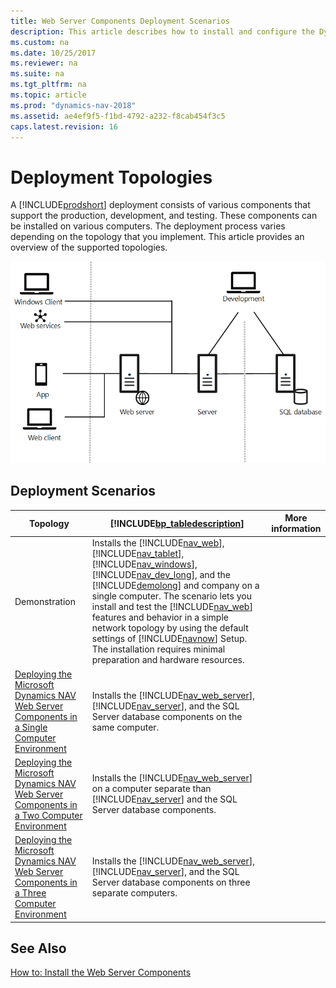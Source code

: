 ```yaml
---
title: Web Server Components Deployment Scenarios
description: This article describes how to install and configure the Dynamics NAV Web Server components in different network topologies and the deployment scenarios.
ms.custom: na
ms.date: 10/25/2017
ms.reviewer: na
ms.suite: na
ms.tgt_pltfrm: na
ms.topic: article
ms.prod: "dynamics-nav-2018"
ms.assetid: ae4ef9f5-f1bd-4792-a232-f8cab454f3c5
caps.latest.revision: 16
---
```

# Deployment Topologies

A [!INCLUDE[prodshort](../developer/includes/prodshort.md)] deployment consists of various components that support the production, development, and testing. These components can be installed on various computers. The deployment process varies depending on the topology that you implement. This article provides an overview of the supported topologies. 

<!-- 
This section describes how to install and configure the [!INCLUDE[nav_web_server](../developer/includes/nav_web_server_md.md)] in different network topologies.  

-->
  
![Architecture overview](../media/architecture-overview.png "Architecture overview")   
  
## Deployment Scenarios  
  
|Topology|[!INCLUDE[bp_tabledescription](../developer/includes/bp_tabledescription_md.md)]|More information|  
|--------------|---------------------------------------|---|  
|Demonstration|Installs the [!INCLUDE[nav_web](../developer/includes/nav_web_md.md)], [!INCLUDE[nav_tablet](../developer/includes/nav_tablet_md.md)], [!INCLUDE[nav_windows](../developer/includes/nav_windows_md.md)], [!INCLUDE[nav_dev_long](../developer/includes/nav_dev_long_md.md)], and the [!INCLUDE[demolong](../developer/includes/demolong_md.md)] and company on a single computer. The scenario lets you install and test the [!INCLUDE[nav_web](../developer/includes/nav_web_md.md)] features and behavior in a simple network topology by using the default settings of [!INCLUDE[navnow](../developer/includes/navnow_md.md)] Setup. The installation requires minimal preparation and hardware resources.|  
|[Deploying the Microsoft Dynamics NAV Web Server Components in a Single Computer Environment](Deploying-the-Microsoft-Dynamics-NAV-Web-Server-Components-in-a-Single-Computer-Environment.md)|Installs the [!INCLUDE[nav_web_server](../developer/includes/nav_web_server_md.md)], [!INCLUDE[nav_server](../developer/includes/nav_server_md.md)], and the SQL Server database components on the same computer.|  
|[Deploying the Microsoft Dynamics NAV Web Server Components in a Two Computer Environment](Deploying-the-Microsoft-Dynamics-NAV-Web-Server-Components-in-a-Two-Computer-Environment.md)|Installs the [!INCLUDE[nav_web_server](../developer/includes/nav_web_server_md.md)] on a computer separate than [!INCLUDE[nav_server](../developer/includes/nav_server_md.md)] and the SQL Server database components.|  
|[Deploying the Microsoft Dynamics NAV Web Server Components in a Three Computer Environment](Deploying-the-Microsoft-Dynamics-NAV-Web-Server-Components-in-a-Three-Computer-Environment.md)|Installs the [!INCLUDE[nav_web_server](../developer/includes/nav_web_server_md.md)], [!INCLUDE[nav_server](../developer/includes/nav_server_md.md)], and the SQL Server database components on three separate computers.|  
  
## See Also  
 [How to: Install the Web Server Components](How-to--Install-the-Web-Server-Components.md)